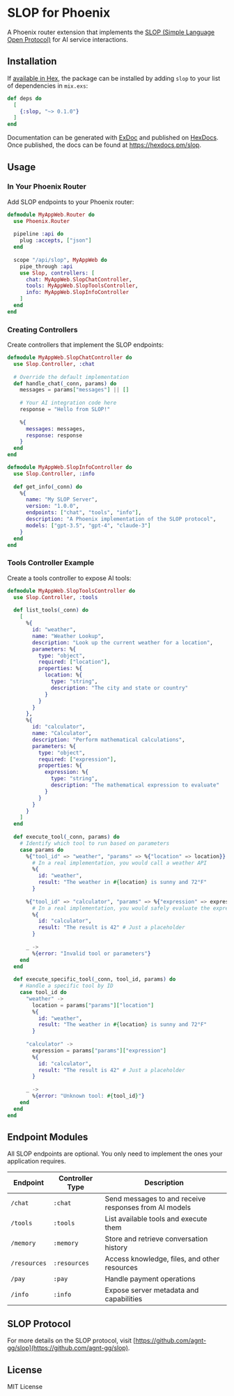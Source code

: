 # SLOP for Phoenix

A Phoenix router extension that implements the [SLOP (Simple Language Open Protocol)](https://github.com/agnt-gg/slop) for AI service interactions.

## Installation

If [available in Hex](https://hex.pm/docs/publish), the package can be installed
by adding `slop` to your list of dependencies in `mix.exs`:

```elixir
def deps do
  [
    {:slop, "~> 0.1.0"}
  ]
end
```

Documentation can be generated with [ExDoc](https://github.com/elixir-lang/ex_doc)
and published on [HexDocs](https://hexdocs.pm). Once published, the docs can
be found at <https://hexdocs.pm/slop>.

## Usage

### In Your Phoenix Router

Add SLOP endpoints to your Phoenix router:

```elixir
defmodule MyAppWeb.Router do
  use Phoenix.Router
  
  pipeline :api do
    plug :accepts, ["json"]
  end
  
  scope "/api/slop", MyAppWeb do
    pipe_through :api
    use Slop, controllers: [
      chat: MyAppWeb.SlopChatController,
      tools: MyAppWeb.SlopToolsController,
      info: MyAppWeb.SlopInfoController
    ]
  end
end
```

### Creating Controllers

Create controllers that implement the SLOP endpoints:

```elixir
defmodule MyAppWeb.SlopChatController do
  use Slop.Controller, :chat
  
  # Override the default implementation
  def handle_chat(_conn, params) do
    messages = params["messages"] || []
    
    # Your AI integration code here
    response = "Hello from SLOP!"
    
    %{
      messages: messages,
      response: response
    }
  end
end

defmodule MyAppWeb.SlopInfoController do
  use Slop.Controller, :info
  
  def get_info(_conn) do
    %{
      name: "My SLOP Server",
      version: "1.0.0",
      endpoints: ["chat", "tools", "info"],
      description: "A Phoenix implementation of the SLOP protocol",
      models: ["gpt-3.5", "gpt-4", "claude-3"]
    }
  end
end
```

### Tools Controller Example

Create a tools controller to expose AI tools:

```elixir
defmodule MyAppWeb.SlopToolsController do
  use Slop.Controller, :tools
  
  def list_tools(_conn) do
    [
      %{
        id: "weather",
        name: "Weather Lookup",
        description: "Look up the current weather for a location",
        parameters: %{
          type: "object",
          required: ["location"],
          properties: %{
            location: %{
              type: "string",
              description: "The city and state or country"
            }
          }
        }
      },
      %{
        id: "calculator",
        name: "Calculator",
        description: "Perform mathematical calculations",
        parameters: %{
          type: "object",
          required: ["expression"],
          properties: %{
            expression: %{
              type: "string",
              description: "The mathematical expression to evaluate"
            }
          }
        }
      }
    ]
  end
  
  def execute_tool(_conn, params) do
    # Identify which tool to run based on parameters
    case params do
      %{"tool_id" => "weather", "params" => %{"location" => location}} ->
        # In a real implementation, you would call a weather API
        %{
          id: "weather",
          result: "The weather in #{location} is sunny and 72°F"
        }
        
      %{"tool_id" => "calculator", "params" => %{"expression" => expression}} ->
        # In a real implementation, you would safely evaluate the expression
        %{
          id: "calculator",
          result: "The result is 42" # Just a placeholder
        }
        
      _ ->
        %{error: "Invalid tool or parameters"}
    end
  end
  
  def execute_specific_tool(_conn, tool_id, params) do
    # Handle a specific tool by ID
    case tool_id do
      "weather" ->
        location = params["params"]["location"]
        %{
          id: "weather",
          result: "The weather in #{location} is sunny and 72°F"
        }
        
      "calculator" ->
        expression = params["params"]["expression"]
        %{
          id: "calculator",
          result: "The result is 42" # Just a placeholder
        }
        
      _ ->
        %{error: "Unknown tool: #{tool_id}"}
    end
  end
end
```

## Endpoint Modules

All SLOP endpoints are optional. You only need to implement the ones your application requires.

| Endpoint   | Controller Type | Description                           |
|------------|----------------|---------------------------------------|
| `/chat`    | `:chat`        | Send messages to and receive responses from AI models |
| `/tools`   | `:tools`       | List available tools and execute them |
| `/memory`  | `:memory`      | Store and retrieve conversation history |
| `/resources` | `:resources` | Access knowledge, files, and other resources |
| `/pay`     | `:pay`         | Handle payment operations |
| `/info`    | `:info`        | Expose server metadata and capabilities |

## SLOP Protocol

For more details on the SLOP protocol, visit [https://github.com/agnt-gg/slop](https://github.com/agnt-gg/slop).

## License

MIT License

